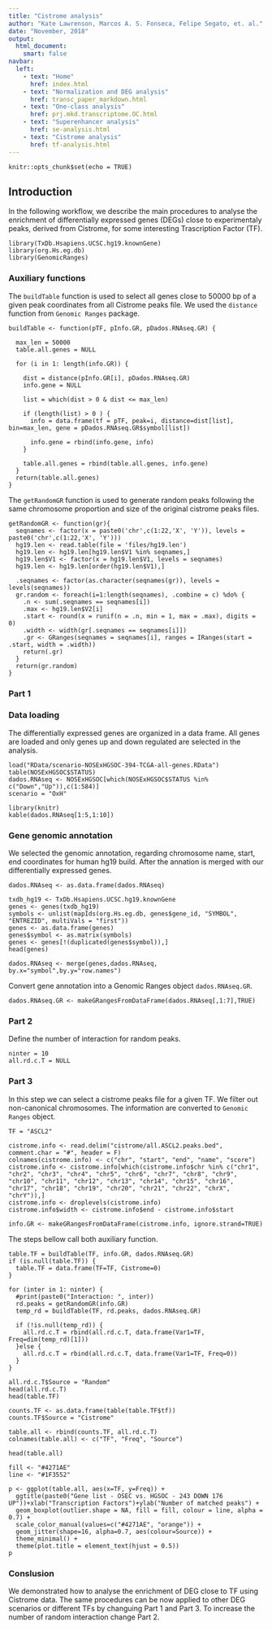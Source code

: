 ```yaml
---
title: "Cistrome analysis"
author: "Kate Lawrenson, Marcos A. S. Fonseca, Felipe Segato, et. al."
date: "November, 2018"
output: 
  html_document:
    smart: false
navbar:
  left:
    - text: "Home"
      href: index.html
    - text: "Normalization and DEG analysis"
      href: transc_paper_markdown.html
    - text: "One-class analysis"
      href: prj.mkd.transcriptome.OC.html
    - text: "Superenhancer analysis"
      href: se-analysis.html
    - text: "Cistrome analysis"
      href: tf-analysis.html
---
```


```{r setup, include=FALSE}
knitr::opts_chunk$set(echo = TRUE)
```

## Introduction

In the following workflow, we describe the main procedures to analyse the enrichment of differentially expressed genes (DEGs) close to experimentaly peaks, derived from Cistrome, for some interesting Trascription Factor (TF).

```{r }
library(TxDb.Hsapiens.UCSC.hg19.knownGene)
library(org.Hs.eg.db)
library(GenomicRanges)
```
### Auxiliary functions
The `buildTable` function is used to select all genes close to 50000 bp of a given peak coordinates from all Cistrome peaks file. We used the `distance` function from `Genomic Ranges` package.
```{r }
buildTable <- function(pTF, pInfo.GR, pDados.RNAseq.GR) {
  
  max_len = 50000
  table.all.genes = NULL
  
  for (i in 1: length(info.GR)) {
    
    dist = distance(pInfo.GR[i], pDados.RNAseq.GR)
    info.gene = NULL
    
    list = which(dist > 0 & dist <= max_len)
    
    if (length(list) > 0 ) {
      info = data.frame(tf = pTF, peak=i, distance=dist[list], bin=max_len, gene = pDados.RNAseq.GR$symbol[list])
      
      info.gene = rbind(info.gene, info)
    }
    
    table.all.genes = rbind(table.all.genes, info.gene)
  }
  return(table.all.genes)
}
```

The `getRandomGR` function is used to generate random peaks following the same chromosome proportion and size of the original cistrome peaks files.

```{r }
getRandomGR <- function(gr){
  seqnames <- factor(x = paste0('chr',c(1:22,'X', 'Y')), levels = paste0('chr',c(1:22,'X', 'Y')))
  hg19.len <- read.table(file = 'files/hg19.len')
  hg19.len <- hg19.len[hg19.len$V1 %in% seqnames,]
  hg19.len$V1 <- factor(x = hg19.len$V1, levels = seqnames)
  hg19.len <- hg19.len[order(hg19.len$V1),]
  
  .seqnames <- factor(as.character(seqnames(gr)), levels = levels(seqnames))
  gr.random <- foreach(i=1:length(seqnames), .combine = c) %do% {
    .n <- sum(.seqnames == seqnames[i])
    .max <- hg19.len$V2[i]
    .start <- round(x = runif(n = .n, min = 1, max = .max), digits = 0)
    .width <- width(gr[.seqnames == seqnames[i]])
    .gr <- GRanges(seqnames = seqnames[i], ranges = IRanges(start = .start, width = .width))
    return(.gr)
  }
  return(gr.random)
}

```

### Part 1
### Data loading

The differentially expressed genes are organized in a data frame. All genes are loaded and only genes up and down regulated are selected in the analysis.

```{r load}
load("RData/scenario-NOSExHGSOC-394-TCGA-all-genes.RData")
table(NOSExHGSOC$STATUS)
dados.RNAseq <- NOSExHGSOC[which(NOSExHGSOC$STATUS %in% c("Down","Up")),c(1:584)]
scenario = "OxH"

```

```{r echo=FALSE}
library(knitr)
kable(dados.RNAseq[1:5,1:10])
```


### Gene genomic annotation
We selected the genomic annotation, regarding chromosome name, start, end coordinates for human hg19 build. After the annation is merged with our differentially expressed genes.

```{r results='hide'}
dados.RNAseq <- as.data.frame(dados.RNAseq)

txdb_hg19 <- TxDb.Hsapiens.UCSC.hg19.knownGene
genes <- genes(txdb_hg19)
symbols <- unlist(mapIds(org.Hs.eg.db, genes$gene_id, "SYMBOL", "ENTREZID", multiVals = "first"))
genes <- as.data.frame(genes)
genes$symbol <- as.matrix(symbols)
genes <- genes[!(duplicated(genes$symbol)),]
head(genes)

dados.RNAseq <- merge(genes,dados.RNAseq, by.x="symbol",by.y="row.names")

```

Convert gene annotation into a Genomic Ranges object `dados.RNAseq.GR`. 

```{r }
dados.RNAseq.GR <- makeGRangesFromDataFrame(dados.RNAseq[,1:7],TRUE)
```
### Part 2
Define the number of interaction for random peaks.

```{r }
ninter = 10
all.rd.c.T = NULL
```
### Part 3
In this step we can select a cistrome peaks file for a given TF. We filter out non-canonical chromosomes. The information are converted to `Genomic Ranges` object.
```{r }
TF = "ASCL2"

cistrome.info <- read.delim("cistrome/all.ASCL2.peaks.bed", comment.char = "#", header = F)
colnames(cistrome.info) <- c("chr", "start", "end", "name", "score")
cistrome.info <- cistrome.info[which(cistrome.info$chr %in% c("chr1", "chr2", "chr3", "chr4", "chr5", "chr6", "chr7", "chr8", "chr9", "chr10", "chr11", "chr12", "chr13", "chr14", "chr15", "chr16", "chr17", "chr18", "chr19", "chr20", "chr21", "chr22", "chrX", "chrY")),]
cistrome.info <- droplevels(cistrome.info)
cistrome.info$width <- cistrome.info$end - cistrome.info$start

info.GR <- makeGRangesFromDataFrame(cistrome.info, ignore.strand=TRUE)
```

The steps bellow call both auxiliary function.
```{r }
table.TF = buildTable(TF, info.GR, dados.RNAseq.GR)
if (is.null(table.TF)) {
  table.TF = data.frame(TF=TF, Cistrome=0)
}

for (inter in 1: ninter) {
  #print(paste0("Interaction: ", inter))
  rd.peaks = getRandomGR(info.GR)
  temp_rd = buildTable(TF, rd.peaks, dados.RNAseq.GR)
  
  if (!is.null(temp_rd)) {
    all.rd.c.T = rbind(all.rd.c.T, data.frame(Var1=TF, Freq=dim(temp_rd)[1]))
  }else {
    all.rd.c.T = rbind(all.rd.c.T, data.frame(Var1=TF, Freq=0))
  }
}

all.rd.c.T$Source = "Random"
head(all.rd.c.T)
head(table.TF)

counts.TF <- as.data.frame(table(table.TF$tf))
counts.TF$Source = "Cistrome"

table.all <- rbind(counts.TF, all.rd.c.T)
colnames(table.all) <- c("TF", "Freq", "Source")

head(table.all)

fill <- "#4271AE"
line <- "#1F3552"

p <- ggplot(table.all, aes(x=TF, y=Freq)) + 
  ggtitle(paste0("Gene list - OSEC vs. HGSOC - 243 DOWN 176 UP"))+xlab("Transcription Factors")+ylab("Number of matched peaks") +
  geom_boxplot(outlier.shape = NA, fill = fill, colour = line, alpha = 0.7) +
  scale_color_manual(values=c("#4271AE", "orange")) +
  geom_jitter(shape=16, alpha=0.7, aes(colour=Source)) +
  theme_minimal() +
  theme(plot.title = element_text(hjust = 0.5))
p

```

### Conslusion
We demonstrated how to analyse the enrichment of DEG close to TF using Cistrome data. The same procedures can be now applied to other DEG scenarios or different TFs by changuing Part 1 and Part 3. To increase the number of random interaction change Part 2.

